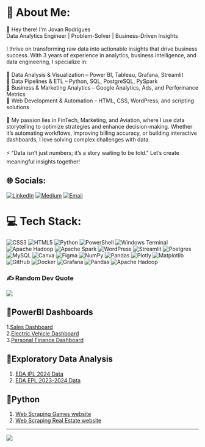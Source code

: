 # 💫 About Me:
👋 Hey there! I'm Jovan Rodrigues<br>Data Analytics Engineer | Problem-Solver | Business-Driven Insights<br><br>I thrive on transforming raw data into actionable insights that drive business success. With 3 years of experience in analytics, business intelligence, and data engineering, I specialize in:<br><br>🔹 Data Analysis & Visualization – Power BI, Tableau, Grafana, Streamlit<br>🔹 Data Pipelines & ETL – Python, SQL, PostgreSQL, PySpark<br>🔹 Business & Marketing Analytics – Google Analytics, Ads, and Performance Metrics<br>🔹 Web Development & Automation – HTML, CSS, WordPress, and scripting solutions<br><br>🚀 My passion lies in FinTech, Marketing, and Aviation, where I use data storytelling to optimize strategies and enhance decision-making. Whether it’s automating workflows, improving billing accuracy, or building interactive dashboards, I love solving complex challenges with data.<br><br>⚡ “Data isn’t just numbers; it’s a story waiting to be told.” Let’s create meaningful insights together! 


## 🌐 Socials:
[![LinkedIn](https://img.shields.io/badge/LinkedIn-%230077B5.svg?logo=linkedin&logoColor=white)](https://www.linkedin.com/in/jovan-ro/)  [![Medium](https://img.shields.io/badge/Medium-12100E?logo=medium&logoColor=white)](https://medium.com/@@jovanr13)  [![Email](https://img.shields.io/badge/Email-D14836?logo=gmail&logoColor=white)](mailto:jovanrodrigues13@gmail.com)  

# 💻 Tech Stack:
![CSS3](https://img.shields.io/badge/css3-%231572B6.svg?style=for-the-badge&logo=css3&logoColor=white) ![HTML5](https://img.shields.io/badge/html5-%23E34F26.svg?style=for-the-badge&logo=html5&logoColor=white) ![Python](https://img.shields.io/badge/python-3670A0?style=for-the-badge&logo=python&logoColor=ffdd54) ![PowerShell](https://img.shields.io/badge/PowerShell-%235391FE.svg?style=for-the-badge&logo=powershell&logoColor=white) ![Windows Terminal](https://img.shields.io/badge/Windows%20Terminal-%234D4D4D.svg?style=for-the-badge&logo=windows-terminal&logoColor=white) ![Apache Hadoop](https://img.shields.io/badge/Apache%20Hadoop-66CCFF?style=for-the-badge&logo=apachehadoop&logoColor=black) ![Apache Spark](https://img.shields.io/badge/Apache%20Spark-FDEE21?style=for-the-badge&logo=apachespark&logoColor=black) ![WordPress](https://img.shields.io/badge/WordPress-%23117AC9.svg?style=for-the-badge&logo=WordPress&logoColor=white) ![Streamlit](https://img.shields.io/badge/Streamlit-%23FE4B4B.svg?style=for-the-badge&logo=streamlit&logoColor=white) ![Postgres](https://img.shields.io/badge/postgres-%23316192.svg?style=for-the-badge&logo=postgresql&logoColor=white) ![MySQL](https://img.shields.io/badge/mysql-4479A1.svg?style=for-the-badge&logo=mysql&logoColor=white) ![Canva](https://img.shields.io/badge/Canva-%2300C4CC.svg?style=for-the-badge&logo=Canva&logoColor=white) ![Figma](https://img.shields.io/badge/figma-%23F24E1E.svg?style=for-the-badge&logo=figma&logoColor=white) ![NumPy](https://img.shields.io/badge/numpy-%23013243.svg?style=for-the-badge&logo=numpy&logoColor=white) ![Pandas](https://img.shields.io/badge/pandas-%23150458.svg?style=for-the-badge&logo=pandas&logoColor=white) ![Plotly](https://img.shields.io/badge/Plotly-%233F4F75.svg?style=for-the-badge&logo=plotly&logoColor=white) ![Matplotlib](https://img.shields.io/badge/Matplotlib-%23ffffff.svg?style=for-the-badge&logo=Matplotlib&logoColor=black) ![GitHub](https://img.shields.io/badge/github-%23121011.svg?style=for-the-badge&logo=github&logoColor=white) ![Docker](https://img.shields.io/badge/docker-%230db7ed.svg?style=for-the-badge&logo=docker&logoColor=white) ![Grafana](https://img.shields.io/badge/grafana-%23F46800.svg?style=for-the-badge&logo=grafana&logoColor=white) ![Pandas](https://img.shields.io/badge/pandas-%23150458.svg?style=for-the-badge&logo=pandas&logoColor=white) ![Apache Hadoop](https://img.shields.io/badge/Apache%20Hadoop-66CCFF?style=for-the-badge&logo=apachehadoop&logoColor=black)


### ✍️ Random Dev Quote
![](https://quotes-github-readme.vercel.app/api?type=horizontal&theme=radical)

## 🔗PowerBI Dashboards
1.[Sales Dashboard](https://github.com/rodricksjo/Powerbi_Dashboards/blob/main/Sales%20Dashboard%20.jpg)<br>
2.[Electric Vehicle Dashboard](https://github.com/rodricksjo/Powerbi_Dashboards/blob/main/EV%20Dashboard.jpg)<br>
3.[Personal Finance Dashboard](https://github.com/rodricksjo/Powerbi_Dashboards/blob/main/PersonalFinaceDashb.jpg)<br>

## 🔗Exploratory Data Analysis
1. [EDA IPL 2024 Data](https://github.com/rodricksjo/EDA-IPL-2024-Analysis)<br>
2. [EDA EPL 2023-2024 Data](https://github.com/rodricksjo/EDA-EPL-2023-2024)<br>

## 🔗Python 
1. [Web Scraping Games website](https://github.com/rodricksjo/Scraping_website/blob/main/Web%20Scrapper%20for%20Video%20Games%20page.ipynb)<br>
2. [Web Scraping Real Estate website](https://github.com/rodricksjo/Scraping_website/blob/main/Real_estate_data_scraping.ipynb)<br>
---
[![](https://visitcount.itsvg.in/api?id=rodricksjo&icon=0&color=0)](https://visitcount.itsvg.in)
